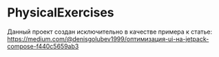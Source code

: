 # PhysicalExercises
Данный проект создан исключительно в качестве примера к статье:
https://medium.com/@denisgolubev1999/оптимизация-ui-на-jetpack-compose-f440c5659ab3
